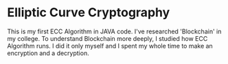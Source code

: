 # Elliptic Curve Cryptography 

This is my first ECC Algorithm in JAVA code.
I've researched 'Blockchain' in my college.
To understand Blockchain more deeply, I studied how ECC Algorithm runs.
I did it only myself and I spent my whole time to make an encryption and a decryption.
